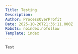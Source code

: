```yaml
---
Title: Testing
Description: 
Author: ProcessOverProfit
Date: 2025-10-20T21:36:11.000Z
Robots: noindex,nofollow
Template: index
---
```

<div class="highlight js-code-highlight">
<pre class="highlight javascript"><code><span class="nx">Test</span>
</code></pre>

</div>



